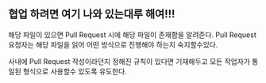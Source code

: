 ## 협업 하려면 여기 나와 있는대루 해여!!!

해당 파일이 있으면 Pull Request 시에 해당 파일이 존재함을 알려준다. 
Pull Request 요청자는 해당 파일을 읽어 어떤 방식으로 진행해야 하는지 숙지할수있다.

사내에 Pull Request 작성이라던지 정해진 규칙이 있다면 기재해두고 
모든 작업자가 통일된 형식으로 사용할수 있도록 유도한다.